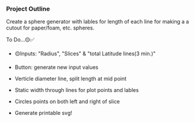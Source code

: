 ### Project Outline
Create a sphere generator with lables for length of each line for making a
a cutout for paper/foam, etc. spheres.

To Do...🟡✅
- 🟡Inputs: "Radius", "Slices" & "total Latitude lines(3 min.)"
- Button: generate new input values
- Verticle diameter line, split length at mid point
- Static width through lines for plot points and lables
- Circles points on both left and right of slice

- Generate printable svg!
</ul>
